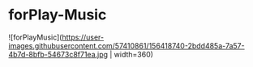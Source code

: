 # forPlay-Music


![forPlayMusic](https://user-images.githubusercontent.com/57410861/156418740-2bdd485a-7a57-4b7d-8bfb-54673c8f71ea.jpg | width=360)
